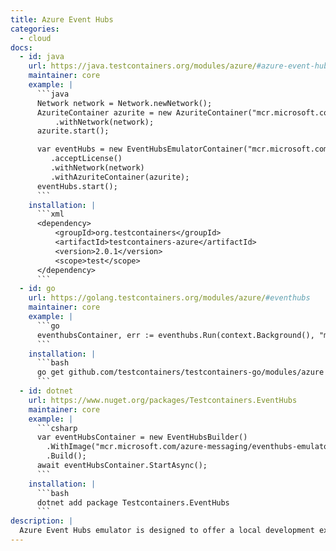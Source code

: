 ```yaml
---
title: Azure Event Hubs
categories:
  - cloud
docs:
  - id: java
    url: https://java.testcontainers.org/modules/azure/#azure-event-hubs-emulator
    maintainer: core
    example: |
      ```java
      Network network = Network.newNetwork();
      AzuriteContainer azurite = new AzuriteContainer("mcr.microsoft.com/azure-storage/azurite:3.33.0")
          .withNetwork(network);
      azurite.start();

      var eventHubs = new EventHubsEmulatorContainer("mcr.microsoft.com/azure-messaging/eventhubs-emulator:2.0.1")
         .acceptLicense()
         .withNetwork(network)
         .withAzuriteContainer(azurite);
      eventHubs.start();
      ```
    installation: |
      ```xml
      <dependency>
          <groupId>org.testcontainers</groupId>
          <artifactId>testcontainers-azure</artifactId>
          <version>2.0.1</version>
          <scope>test</scope>
      </dependency>
      ```
  - id: go
    url: https://golang.testcontainers.org/modules/azure/#eventhubs
    maintainer: core
    example: |
      ```go
      eventhubsContainer, err := eventhubs.Run(context.Background(), "mcr.microsoft.com/azure-messaging/eventhubs-emulator:2.0.1")
      ```
    installation: |
      ```bash
      go get github.com/testcontainers/testcontainers-go/modules/azure
      ```
  - id: dotnet
    url: https://www.nuget.org/packages/Testcontainers.EventHubs
    maintainer: core
    example: |
      ```csharp
      var eventHubsContainer = new EventHubsBuilder()
        .WithImage("mcr.microsoft.com/azure-messaging/eventhubs-emulator:latest")
        .Build();
      await eventHubsContainer.StartAsync();
      ```
    installation: |
      ```bash
      dotnet add package Testcontainers.EventHubs
      ```
description: |
  Azure Event Hubs emulator is designed to offer a local development experience for Azure Event Hubs.
---
```

